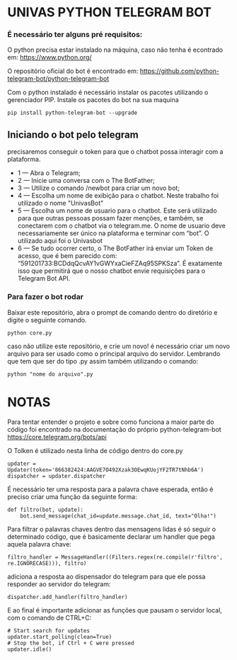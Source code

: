 # UNIVAS PYTHON TELEGRAM BOT


### É necessário ter alguns pré requisitos:

O python precisa estar instalado na máquina, caso não tenha é econtrado em:
https://www.python.org/

O repositório oficial do bot é encontrado em:
https://github.com/python-telegram-bot/python-telegram-bot

Com o python instalado é necessário instalar os pacotes utilizando o gerenciador PIP.
Instale os pacotes do bot na sua maquina

```
pip install python-telegram-bot --upgrade
```

## Iniciando o bot pelo telegram

precisaremos conseguir o token para que o chatbot possa interagir com a plataforma.
- 1 — Abra o Telegram;
- 2 — Inicie uma conversa com o The BotFather;
- 3 — Utilize o comando /newbot para criar um novo bot;
- 4 — Escolha um nome de exibição para o chatbot. Neste trabalho foi utilizado o nome "UnivasBot"
- 5 — Escolha um nome de usuario para o chatbot. Este será utilizado para que outras pessoas possam fazer menções, e também, se conectarem com o chatbot via o telegram.me. O nome de usuario deve necessariamente ser único na plataforma e terminar com “bot”. O utilizado aqui foi o Univasbot
- 6 — Se tudo ocorrer certo, o The BotFather irá enviar um Token de acesso, que é bem parecido com: “591201733:BCDdqQcvAY1vGWYxaCieFZAq95SPKSza”. É exatamente isso que permitirá que o nosso chatbot envie requisições para o Telegram Bot API.

### Para fazer o bot rodar

Baixar este repositório, abra o prompt de comando dentro do diretório e digite o seguinte comando.
```
python core.py
```

caso não utilize este repositório, e crie um novo! é necessário criar um novo arquivo para ser usado como
o principal arquivo do servidor. Lembrando que tem que ser do tipo .py 
assim também utilizando o comando: 
```
python "nome do arquivo".py
```


# NOTAS
Para tentar entender o projeto e sobre como funciona a maior parte do código foi encontrado na documentação 
do próprio python-telegram-bot
https://core.telegram.org/bots/api 


O Tolken é utilizado nesta linha de código dentro do core.py
```
updater = Updater(token='866382424:AAGVE7O492Xzak3OEwqKUojYF2TR7tNhb6A')
dispatcher = updater.dispatcher
```

É necessário ter uma resposta para a palavra chave esperada, então é preciso criar uma função da seguinte forma:
```
def filtro(bot, update):
    bot.send_message(chat_id=update.message.chat_id, text="Olha!")
```

Para filtrar o palavras chaves dentro das mensagens lidas é só seguir o determinado código, que é basicamente
declarar um handler que pega aquela palavra chave:
```
filtro_handler = MessageHandler((Filters.regex(re.compile(r'filtro', re.IGNORECASE))), filtro)
```

adiciona a resposta ao dispensador do telegram para que ele possa responder ao servidor do telegram:
```
dispatcher.add_handler(filtro_handler)
```

E ao final é importante adicionar as funções que pausam o servidor local, com o comando de CTRL+C:
```
# Start search for updates
updater.start_polling(clean=True)
# Stop the bot, if Ctrl + C were pressed
updater.idle()
```